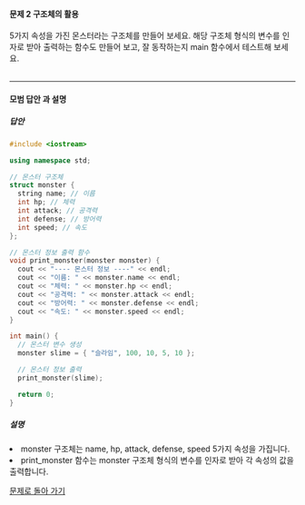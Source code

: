 #### 문제 2 구조체의 활용
5가지 속성을 가진 몬스터라는 구조체를 만들어 보세요. 
해당 구조체 형식의 변수를 인자로 받아 출력하는 함수도 만들어 보고, 잘 동작하는지 main 함수에서 테스트해 보세요.
<br/><br/>

---

#### 모범 답안 과 설명
##### 답안
```cpp
#include <iostream>

using namespace std;

// 몬스터 구조체
struct monster {
  string name; // 이름
  int hp; // 체력
  int attack; // 공격력
  int defense; // 방어력
  int speed; // 속도
};

// 몬스터 정보 출력 함수
void print_monster(monster monster) {
  cout << "---- 몬스터 정보 ----" << endl;
  cout << "이름: " << monster.name << endl;
  cout << "체력: " << monster.hp << endl;
  cout << "공격력: " << monster.attack << endl;
  cout << "방어력: " << monster.defense << endl;
  cout << "속도: " << monster.speed << endl;
}

int main() {
  // 몬스터 변수 생성
  monster slime = { "슬라임", 100, 10, 5, 10 };

  // 몬스터 정보 출력
  print_monster(slime);

  return 0;
}
```
##### 설명
<li>monster 구조체는 name, hp, attack, defense, speed 5가지 속성을 가집니다.</li>
<li>print_monster 함수는 monster 구조체 형식의 변수를 인자로 받아 각 속성의 값을 출력합니다.</li>

[문제로 돌아 가기](README.md "문제로 돌아 가기")
